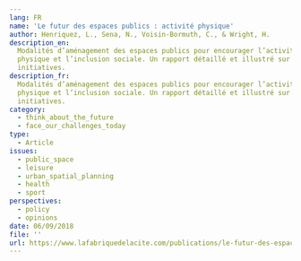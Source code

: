 ```yaml
---
lang: FR
name: 'Le futur des espaces publics : activité physique'
author: Henriquez, L., Sena, N., Voisin-Bormuth, C., & Wright, H.
description_en:
  Modalités d’aménagement des espaces publics pour encourager l’activité
  physique et l’inclusion sociale. Un rapport détaillé et illustré sur différentes
  initiatives.
description_fr:
  Modalités d’aménagement des espaces publics pour encourager l’activité
  physique et l’inclusion sociale. Un rapport détaillé et illustré sur différentes
  initiatives.
category:
  - think_about_the_future
  - face_our_challenges_today
type:
  - Article
issues:
  - public_space
  - leisure
  - urban_spatial_planning
  - health
  - sport
perspectives:
  - policy
  - opinions
date: 06/09/2018
file: ''
url: https://www.lafabriquedelacite.com/publications/le-futur-des-espaces-publics-activite-physique/
---
```

